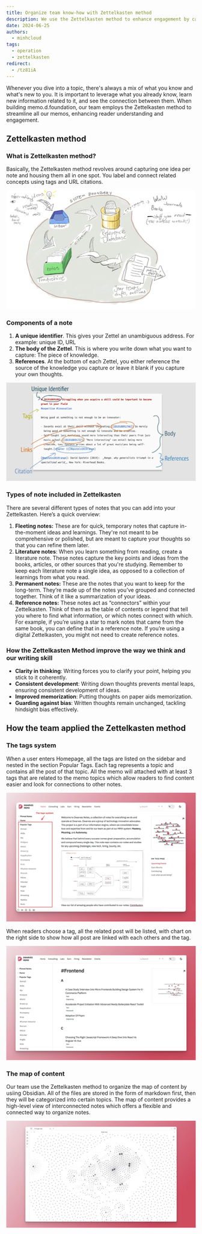 ```yaml
---
title: Organize team know-how with Zettelkasten method
description: We use the Zettelkasten method to enhance engagement by capturing one idea per note and connecting concepts with tags and citations. This method improves clarity, consistency, memorization, and reduces bias. We organize notes with a tag system and content map in Obsidian, making it easy for readers to navigate and see connections between topics.
date: 2024-06-25
authors:
  - minhcloud
tags:
  - operation
  - zettelkasten
redirect:
  - /tz81iA
---
```


Whenever you dive into a topic, there's always a mix of what you know and what's new to you. It is important to leverage what you already know, learn new information related to it, and see the connection between them. When building memo.d.foundation, our team employs the Zettelkasten method to streamline all our memos, enhancing reader understanding and engagement.

## Zettelkasten method

### What is Zettelkasten method?

Basically, the Zettelkasten method revolves around capturing one idea per note and housing them all in one spot. You label and connect related concepts using tags and URL citations.

![](assets/organize-team-know-how-with-zettelkasten-method_untitled-7.webp)

### Components of a note

1. **A unique identifier**. This gives your Zettel an unambiguous address. For example: unique ID, URL
2. **The body of the Zettel**. This is where you write down what you want to capture: The piece of knowledge.
3. **References**. At the bottom of each Zettel, you either reference the source of the knowledge you capture or leave it blank if you capture your own thoughts.

![](assets/organize-team-know-how-with-zettelkasten-method_untitled-8.webp)

### Types of note included in Zettelkasten

There are several different types of notes that you can add into your Zettelkasten. Here’s a quick overview:

1. **Fleeting notes:** These are for quick, temporary notes that capture in-the-moment ideas and learnings. They're not meant to be comprehensive or polished, but are meant to capture your thoughts so that you can refine them later.
2. **Literature notes**: When you learn something from reading, create a literature note. These notes capture the key points and ideas from the books, articles, or other sources that you're studying. Remember to keep each literature note a single idea, as opposed to a collection of learnings from what you read.
3. **Permanent notes:** These are the notes that you want to keep for the long-term. They’re made up of the notes you’ve grouped and connected together. Think of it like a summarization of your ideas.
4. **Reference notes:** These notes act as “connectors” within your Zettelkasten. Think of them as the table of contents or legend that tell you where to find what information, or which notes connect with which. For example, if you’re using a star to mark notes that came from the same book, you can define that in a reference note. If you’re using a digital Zettelkasten, you might not need to create reference notes.

### How the **Zettelkasten Method improve the way we think and our writing skill**

- **Clarity in thinking**: Writing forces you to clarify your point, helping you stick to it coherently.
- **Consistent development**: Writing down thoughts prevents mental leaps, ensuring consistent development of ideas.
- **Improved memorization**: Putting thoughts on paper aids memorization.
- **Guarding against bias**: Written thoughts remain unchanged, tackling hindsight bias effectively.

## How the team applied the Zettelkasten method

### The tags system

When a user enters Homepage, all the tags are listed on the sidebar and nested in the section Popular Tags. Each tag represents a topic and contains all the post of that topic. All the memo will attached with at least 3 tags that are related to the memo topics which allow readers to find content easier and look for connections to other notes.

![](assets/organize-team-know-how-with-zettelkasten-method_clean-shot-2024-05-02-at-16-30-48-2x.webp)

When readers choose a tag, all the related post will be listed, with chart on the right side to show how all post are linked with each others and the tag.

![](assets/organize-team-know-how-with-zettelkasten-method_clean-shot-2024-05-02-at-16-48-38-2x.webp)

### The map of content

Our team use the Zettelkasten method to organize the map of content by usiing Obsidian. All of the files are stored in the form of markdown first, then they will be categorized into certain topics. The map of content provides a high-level view of interconnected notes which offers a flexible and connected way to organize notes.

![](assets/organize-team-know-how-with-zettelkasten-method_clean-shot-2024-06-25-at-17-20-27-2x.webp)
